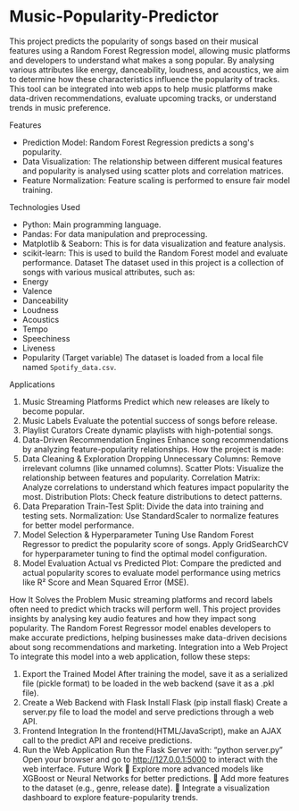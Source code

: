 # Music-Popularity-Predictor #
This project predicts the popularity of songs based on their musical features using a Random Forest Regression model, allowing music platforms and developers to understand what makes a song popular. By analysing various attributes like energy, danceability, loudness, and acoustics, we aim to determine how these characteristics influence the popularity of tracks.
This tool can be integrated into web apps to help music platforms make data-driven recommendations, evaluate upcoming tracks, or understand trends in music preference.

Features
- Prediction Model: Random Forest Regression predicts a song's popularity.
- Data Visualization: The relationship between different musical features and popularity is analysed using scatter plots and correlation matrices.
- Feature Normalization: Feature scaling is performed to ensure fair model training.

 Technologies Used
- Python: Main programming language.
- Pandas: For data manipulation and preprocessing.
- Matplotlib & Seaborn: This is for data visualization and feature analysis.
- scikit-learn: This is used to build the Random Forest model and evaluate performance.
Dataset
The dataset used in this project is a collection of songs with various musical attributes, such as:
- Energy
- Valence
- Danceability
- Loudness
- Acoustics
- Tempo
- Speechiness
- Liveness
- Popularity (Target variable)
The dataset is loaded from a local file named `Spotify_data.csv`.

Applications
1.	Music Streaming Platforms
Predict which new releases are likely to become popular.
2.	Music Labels
Evaluate the potential success of songs before release.
3.	Playlist Curators
Create dynamic playlists with high-potential songs.
4.	Data-Driven Recommendation Engines
Enhance song recommendations by analyzing feature-popularity relationships.
How the project is made:
1.	Data Cleaning & Exploration
Dropping Unnecessary Columns: Remove irrelevant columns (like unnamed columns).
Scatter Plots: Visualize the relationship between features and popularity.
Correlation Matrix: Analyze correlations to understand which features impact popularity the most.
Distribution Plots: Check feature distributions to detect patterns.
2.	Data Preparation
Train-Test Split: Divide the data into training and testing sets.
Normalization: Use StandardScaler to normalize features for better model performance.
3.	Model Selection & Hyperparameter Tuning
Use Random Forest Regressor to predict the popularity score of songs.
Apply GridSearchCV for hyperparameter tuning to find the optimal model configuration.
4.	Model Evaluation
Actual vs Predicted Plot: Compare the predicted and actual popularity scores to evaluate model performance using metrics like R² Score and Mean Squared Error (MSE).

How It Solves the Problem
Music streaming platforms and record labels often need to predict which tracks will perform well. This project provides insights by analysing key audio features and how they impact song popularity. The Random Forest Regressor model enables developers to make accurate predictions, helping businesses make data-driven decisions about song recommendations and marketing.
Integration into a Web Project
To integrate this model into a web application, follow these steps:
1.	Export the Trained Model
After training the model, save it as a serialized file (pickle format) to be loaded in the web backend (save it as a .pkl file).
2.	Create a Web Backend with Flask
Install Flask (pip install flask) 
Create a server.py file to load the model and serve predictions through a web API.
3.	Frontend Integration
In the frontend(HTML/JavaScript), make an AJAX call to the predict API and receive predictions.
4.	Run the Web Application
Run the Flask Server with:
“python server.py”
Open your browser and go to http://127.0.0.1:5000 to interact with the web interface.
Future Work
	Explore more advanced models like XGBoost or Neural Networks for better predictions.
	Add more features to the dataset (e.g., genre, release date).
	Integrate a visualization dashboard to explore feature-popularity trends.

